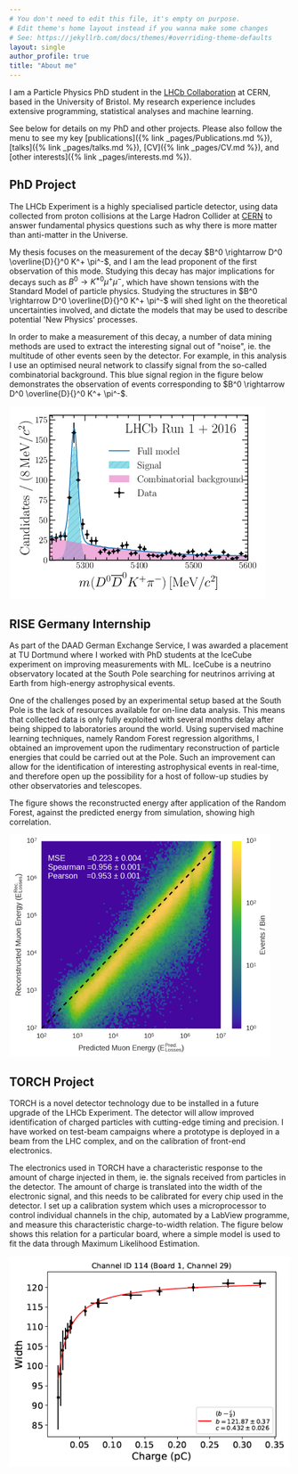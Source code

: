 ```yaml
---
# You don't need to edit this file, it's empty on purpose.
# Edit theme's home layout instead if you wanna make some changes
# See: https://jekyllrb.com/docs/themes/#overriding-theme-defaults
layout: single
author_profile: true
title: "About me"
---
```


I am a Particle Physics PhD student in the [LHCb Collaboration](https://lhcb-public.web.cern.ch/) at CERN, based in the University of Bristol. My research experience includes extensive programming, statistical analyses and machine learning. 

See below for details on my PhD and other projects. Please also follow the menu to see my key [publications]({% link _pages/Publications.md %}), [talks]({% link _pages/talks.md %}), [CV]({% link _pages/CV.md %}), and [other interests]({% link _pages/interests.md %}). 

## PhD Project
The LHCb Experiment is a highly specialised particle detector, using data collected from proton collisions at the Large Hadron Collider at [CERN](https://home.cern/) to answer fundamental physics questions such as why there is more matter than anti-matter in the Universe. 

My thesis focuses on the measurement of the decay $B^0 \rightarrow D^0 \overline{D}{}^0 K^+ \pi^-$, and I am the lead proponent of the first observation of this mode. Studying this decay has major implications for decays such as $B^0 \rightarrow K^{\ast0}\mu^+\mu^-$, which have shown tensions with the Standard Model of particle physics. Studying the structures in $B^0 \rightarrow D^0 \overline{D}{}^0 K^+ \pi^-$ will shed light on the theoretical uncertainties involved, and dictate the models that may be used to describe potential 'New Physics' processes. 

In order to make a measurement of this decay, a number of data mining methods are used to extract the interesting signal out of "noise", ie. the multitude of other events seen by the detector. For example, in this analysis I use an optimised neural network to classify signal from the so-called combinatorial background. This blue signal region in the figure below demonstrates the observation of events corresponding to $B^0 \rightarrow D^0 \overline{D}{}^0 K^+ \pi^-$.

![DDKpi_plot](/assets/images/DDKpi_plot.png)

## RISE Germany Internship
As part of the DAAD German Exchange Service, I was awarded a placement at TU Dortmund where I worked with PhD students at the IceCube experiment on improving measurements with ML. IceCube is a neutrino observatory located at the South Pole searching for neutrinos arriving at Earth from high-energy astrophysical events. 

One of the challenges posed by an experimental setup based at the South Pole is the lack of resources available for on-line data analysis. This means that collected data is only fully exploited with several months delay after being shipped to laboratories around the world. Using supervised machine learning techniques, namely Random Forest regression algorithms, I obtained an improvement upon the rudimentary reconstruction of particle energies that could be carried out at the Pole. Such an improvement can allow for the identification of interesting astrophysical events in real-time, and therefore open up the possibility for a host of follow-up studies by other observatories and telescopes. 

The figure shows the reconstructed energy after application of the Random Forest, against the predicted energy from simulation, showing high correlation.

![Muon_energy](/assets/images/muon_energy.png)

## TORCH Project
TORCH is a novel detector technology due to be installed in a future upgrade of the LHCb Experiment. The detector will allow improved identification of charged particles with cutting-edge timing and precision. I have worked on test-beam campaigns where a prototype is deployed in a beam from the LHC complex, and on the calibration of front-end electronics. 

The electronics used in TORCH have a characteristic response to the amount of charge injected in them, ie. the signals received from particles in the detector. The amount of charge is translated into the width of the electronic signal, and this needs to be calibrated for every chip used in the detector. I set up a calibration system which uses a microprocessor to control individual channels in the chip, automated by a LabView programme, and measure this characteristic charge-to-width relation. The figure below shows this relation for a particular board, where a simple model is used to fit the data through Maximum Likelihood Estimation.  

![TORCH_calib](/assets/images/torch_calib.png)
